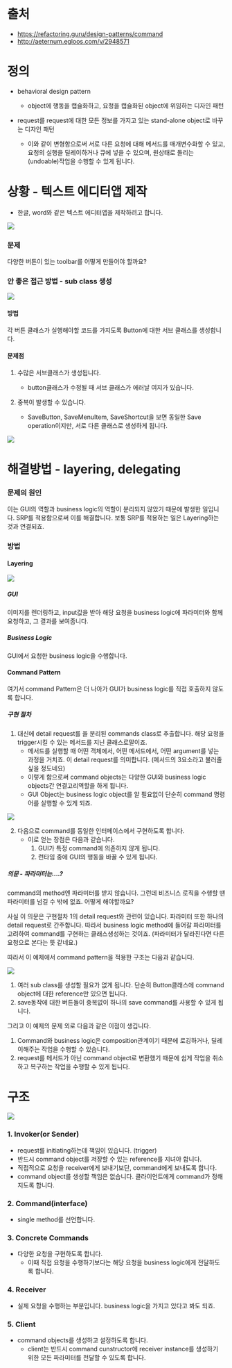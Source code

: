 # 출처

* https://refactoring.guru/design-patterns/command
* http://aeternum.egloos.com/v/2948571



# 정의

* behavioral design pattern
  * object에 행동을 캡슐화하고, 요청을 캡슐화된 object에 위임하는 디자인 패턴

* request를 request에 대한 모든 정보를 가지고 있는 stand-alone object로 바꾸는 디자인 패턴
  * 이와 같이 변형함으로써 서로 다른 요청에 대해 메서드를 매개변수화할 수 있고, 요청의 실행을 딜레이하거나 큐에 넣을 수 있으며, 원상태로 돌리는 (undoable)작업을 수행할 수 있게 됩니다.



# 상황 - 텍스트 에디터앱 제작

* 한글, word와 같은 텍스트 에디터앱을 제작하려고 합니다.



![](https://refactoring.guru/images/patterns/diagrams/command/problem1.png)

### 문제

다양한 버튼이 있는 toolbar를 어떻게 만들어야 할까요?



### 안 좋은 접근 방법 - sub class 생성

![](https://refactoring.guru/images/patterns/diagrams/command/problem2.png)

#### 방법

각 버튼 클래스가 실행해야할 코드를 가지도록 Button에 대한 서브 클래스를 생성합니다.

#### 문제점

1. 수많은 서브클래스가 생성됩니다.
   *  button클래스가 수정될 때 서브 클래스가 에러날 여지가 있습니다.

2. 중복이 발생할 수 있습니다.
   * SaveButton, SaveMenuItem, SaveShortcut을 보면 동일한 Save operation이지만, 서로 다른 클래스로 생성하게 됩니다.

![](https://refactoring.guru/images/patterns/diagrams/command/problem3-en.png)



# 해결방법 - layering, delegating

### 문제의 원인

이는 GUI의 역할과 business logic의 역할이 분리되지 않았기 때문에 발생한 일입니다. SRP를 적용함으로써 이를 해결합니다. 보통 SRP를 적용하는 일은 Layering하는 것과 연결되죠.



### 방법

#### Layering

![](https://refactoring.guru/images/patterns/diagrams/command/solution1-en.png)

##### GUI

이미지를 렌더링하고, input값을 받아 해당 요청을 business logic에 파라미터와 함께 요청하고, 그 결과를 보여줍니다.



##### Business Logic

GUI에서 요청한 business logic을 수행합니다.



#### Command Pattern

여기서 command Pattern은 더 나아가 GUI가 business logic를 직접 호출하지 않도록 합니다.

##### 구현 절차

1. 대신에 detail request를 을 분리된 commands class로 추출합니다. 해당 요청을 trigger시킬 수 있는 메서드를 지닌 클래스로말이죠.
   * 메서드를 실행할 때 어떤 객체에서, 어떤 메서드에서, 어떤 argument를 넣는 과정을 거치죠. 이 detail request를 의미합니다. (메서드의 3요소라고 불러줄 싶을 정도네요)
   * 이렇게 함으로써 command objects는 다양한 GUI와 business logic objects간 연결고리역할을 하게 됩니다.
   * GUI Object는 business logic object를 알 필요없이 단순히 command 명령어를 실행할 수 있게 되죠.

![](https://refactoring.guru/images/patterns/diagrams/command/solution2-en.png)



2. 다음으로 command를 동일한 인터페이스에서 구현하도록 합니다.
   * 이로 얻는 장점은 다음과 같습니다.
     1. GUI가 특정 command에 의존하지 않게 됩니다.
     2. 런타임 중에 GUI의 행동을 바꿀 수 있게 됩니다.



##### 의문 - 파라미터는....?

command의 method엔 파라미터를 받지 않습니다. 그런데 비즈니스 로직을 수행할 땐 파라미터를 넘길 수 밖에 없죠. 어떻게 해야할까요?

사실 이 의문은 구현절차 1의 detail request와 관련이 있습니다. 파라미터 또한 하나의 detail request로 간주합니다. 따라서 business logic method에 들어갈 파라미터를 고려하여 command를 구현하는 클래스생성하는 것이죠. (파라미터가 달라진다면 다른 요청으로 본다는 뜻 같네요.)





따라서 이 예제에서 command pattern을 적용한 구조는 다음과 같습니다.



![](https://refactoring.guru/images/patterns/diagrams/command/solution3-en.png)



1. 여러 sub class를 생성할 필요가 없게 됩니다. 단순히 Button클래스에 command object에 대한 reference만 있으면 됩니다.
2. save동작에 대한 버튼들이 중복없이 하나의 save command를 사용할 수 있게 됩니다.



그리고 이 예제의 문제 외로 다음과 같은 이점이 생깁니다.

1. Command와 business logic은 composition관계이기 때문에 로깅하거나, 딜레이해주는 작업을 수행할 수 있습니다.
2. request를 메서드가 아닌 command object로 변환했기 때문에 쉽게 작업을 취소하고 복구하는 작업을 수행할 수 있게 됩니다.





# 구조

![](https://refactoring.guru/images/patterns/diagrams/command/structure-indexed.png)

### 1. Invoker(or Sender)

* request를 initiating하는데 책임이 있습니다. (trigger)
* 반드시 command object를 저장할 수 있는 reference를 지녀야 합니다.
* 직접적으로 요청을 receiver에게 보내기보단, command에게 보내도록 합니다.
* command object를 생성할 책임은 없습니다. 클라이언트에게 command가 정해지도록 합니다.

### 2. Command(interface)

* single method를 선언합니다.

### 3. Concrete Commands

* 다양한 요청을 구현하도록 합니다.
  * 이때 직접 요청을 수행하기보다는 해당 요청을 business logic에게 전달하도록 합니다.

### 4. Receiver

* 실제 요청을 수행하는 부분입니다. business logic을 가지고 있다고 봐도 되죠.

### 5. Client

* command objects를 생성하고 설정하도록 합니다.
  * client는 반드시 command cunstructor에 receiver instance를 생성하기 위한 모든 파라미터를 전달할 수 있도록 합니다.